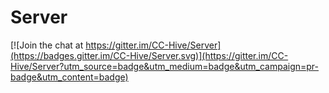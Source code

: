 # Server

[![Join the chat at https://gitter.im/CC-Hive/Server](https://badges.gitter.im/CC-Hive/Server.svg)](https://gitter.im/CC-Hive/Server?utm_source=badge&utm_medium=badge&utm_campaign=pr-badge&utm_content=badge)
